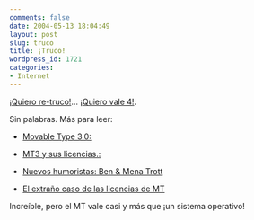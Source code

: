 ```yaml
---
comments: false
date: 2004-05-13 18:04:49
layout: post
slug: truco
title: ¡Truco!
wordpress_id: 1721
categories:
- Internet
---
```


[¡Quiero re-truco!](http://secure.sixapart.com/)… [¡Quiero vale 4!](http://wordpress.org/).





Sin palabras. Más para leer:





  


  * [Movable Type 3.0:](http://www.zonageek.com/blog/archivos/2004/05/13-101954.php)


  * [MT3 y sus licencias.:](http://uberbin.net/archivos/2004/05/mt3_y_sus_licen.php)


  * [Nuevos humoristas: Ben & Mena Trott](http://www.worcel.com/korochi/archivos/002748.php)


  * [El extraño caso de las licencias de MT](http://kusor.net/archivo-dhtml/2004/05/index.php#000642)





Increíble, pero el MT vale casi y más que ¡un sistema operativo!




 
